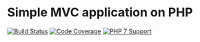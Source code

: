 # Simple MVC application on PHP

[![Build Status](http://img.shields.io/travis/misantron/php-mvc-demo.svg?style=flat-square)](https://travis-ci.org/misantron/php-mvc-demo)
[![Code Coverage](http://img.shields.io/coveralls/misantron/php-mvc-demo.svg?style=flat-square)](https://coveralls.io/r/misantron/php-mvc-demo)
[![PHP 7 Support](https://img.shields.io/badge/PHP%207-supported-blue.svg?style=flat-square)](https://travis-ci.org/misantron/php-mvc-demo)
